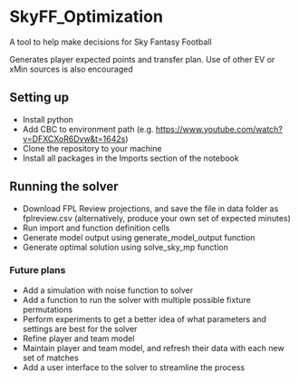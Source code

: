 # SkyFF_Optimization
A tool to help make decisions for Sky Fantasy Football

Generates player expected points and transfer plan. Use of other EV or xMin sources is also encouraged

## Setting up
- Install python
- Add CBC to environment path (e.g. https://www.youtube.com/watch?v=DFXCXoR6Dvw&t=1642s)
- Clone the repository to your machine
- Install all packages in the Imports section of the notebook

## Running the solver
- Download FPL Review projections, and save the file in data folder as fplreview.csv (alternatively, produce your own set of expected minutes)
- Run import and function definition cells
- Generate model output using generate_model_output function
- Generate optimal solution using solve_sky_mp function

### Future plans
- Add a simulation with noise function to solver
- Add a function to run the solver with multiple possible fixture permutations
- Perform experiments to get a better idea of what parameters and settings are best for the solver
- Refine player and team model
- Maintain player and team model, and refresh their data with each new set of matches
- Add a user interface to the solver to streamline the process
